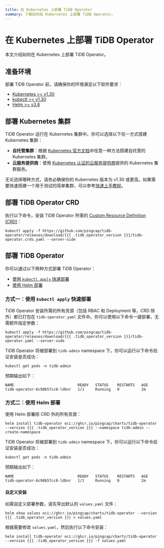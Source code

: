```yaml
---
title: 在 Kubernetes 上部署 TiDB Operator
summary: 了解如何在 Kubernetes 上部署 TiDB Operator。
---
```


# 在 Kubernetes 上部署 TiDB Operator

本文介绍如何在 Kubernetes 上部署 TiDB Operator。

## 准备环境

部署 TiDB Operator 前，请确保你的环境满足以下软件要求：

- [Kubernetes >= v1.30](https://kubernetes.io/releases/)
- [kubectl >= v1.30](https://kubernetes.io/zh-cn/docs/tasks/tools/)
- [Helm >= v3.8](https://helm.sh/)

## 部署 Kubernetes 集群

TiDB Operator 运行在 Kubernetes 集群中。你可以选择以下任一方式搭建 Kubernetes 集群：

- **自托管集群**：根据 [Kubernetes 官方文档](https://kubernetes.io/zh-cn/docs/setup/)中任意一种方法搭建自托管的 Kubernetes 集群。
- **云服务提供商**：使用 [Kubernetes 认证的云服务提供商](https://kubernetes.io/zh-cn/docs/setup/production-environment/turnkey-solutions/)提供的 Kubernetes 集群服务。

无论选择哪种方式，请务必确保你的 Kubernetes 版本为 v1.30 或更高。如果需要快速搭建一个用于测试的简单集群，可以参考[快速上手教程](get-started.md)。

## 部署 TiDB Operator CRD

执行以下命令，安装 TiDB Operator 所需的 [Custom Resource Definition (CRD)](https://kubernetes.io/zh-cn/docs/concepts/extend-kubernetes/api-extension/custom-resources/#customresourcedefinitions)：

```shell
kubectl apply -f https://github.com/pingcap/tidb-operator/releases/download/{{{ .tidb_operator_version }}}/tidb-operator.crds.yaml --server-side
```

## 部署 TiDB Operator

你可以通过以下两种方式部署 TiDB Operator：

- [使用 `kubectl apply` 快速部署](#方式一使用-kubectl-apply-快速部署)
- [使用 Helm 部署](#方式二使用-helm-部署)

### 方式一：使用 `kubectl apply` 快速部署

TiDB Operator 安装所需的所有资源（包括 RBAC 和 Deployment 等，CRD 除外）都已打包在 `tidb-operator.yaml` 文件中。你可以使用以下命令一键部署，无需额外指定参数：

```shell
kubectl apply -f https://github.com/pingcap/tidb-operator/releases/download/{{{ .tidb_operator_version }}}/tidb-operator.yaml --server-side
```

TiDB Operator 将被部署到 `tidb-admin` namespace 下。你可以运行以下命令验证安装是否成功：

```shell
kubectl get pods -n tidb-admin
```

预期输出如下：

```shell
NAME                             READY   STATUS    RESTARTS   AGE
tidb-operator-6c98b57cc8-ldbnr   1/1     Running   0          2m
```

### 方式二：使用 Helm 部署

使用 Helm 部署除 CRD 外的所有资源：

```shell
helm install tidb-operator oci://ghcr.io/pingcap/charts/tidb-operator --version {{{ .tidb_operator_version }}} --namespace tidb-admin --create-namespace
```

TiDB Operator 将被部署到 `tidb-admin` namespace 下。你可以运行以下命令验证安装是否成功：

```shell
kubectl get pods -n tidb-admin
```

预期输出如下：

```shell
NAME                             READY   STATUS    RESTARTS   AGE
tidb-operator-6c98b57cc8-ldbnr   1/1     Running   0          2m
```

#### 自定义安装

如需自定义部署参数，请先导出默认的 `values.yaml` 文件：

```shell
helm show values oci://ghcr.io/pingcap/charts/tidb-operator --version {{{ .tidb_operator_version }}} > values.yaml
```

根据需要修改 `values.yaml`，然后执行以下命令安装：

```shell
helm install tidb-operator oci://ghcr.io/pingcap/charts/tidb-operator --version {{{ .tidb_operator_version }}} -f values.yaml
```
